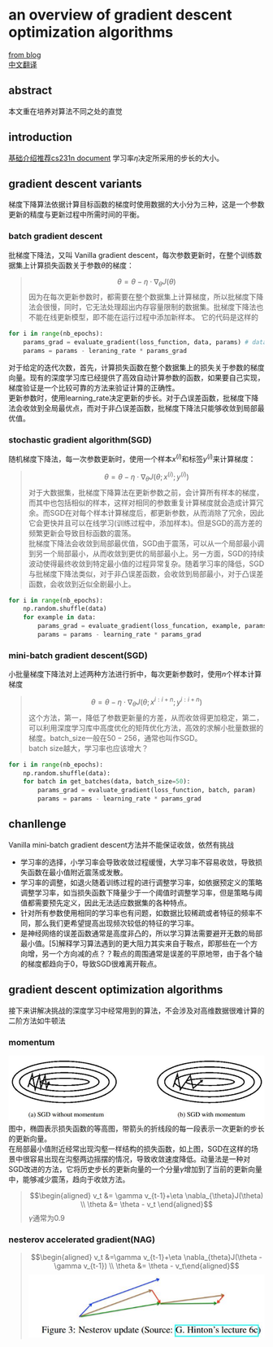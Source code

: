 # an overview of gradient descent optimization algorithms
[from blog](http://ruder.io/#open)  
[中文翻译](http://blog.csdn.net/google19890102/article/details/69942970)

## abstract
本文重在培养对算法不同之处的直觉

## introduction
[基础介绍推荐cs231n document](http://cs231n.github.io/optimization-1/)
学习率$\eta$决定所采用的步长的大小。

## gradient descent variants
梯度下降算法依据计算目标函数的梯度时使用数据的大小分为三种，这是一个参数更新的精度与更新过程中所需时间的平衡。
### batch gradient descent
批梯度下降法，又叫 Vanilla gradient descent，每次参数更新时，在整个训练数据集上计算损失函数关于参数$\theta$的梯度：
> $$\theta = \theta - \eta \cdot \nabla _{\theta}J(\theta)$$
因为在每次更新参数时，都需要在整个数据集上计算梯度，所以批梯度下降法会很慢，同时，它无法处理超出内存容量限制的数据集。批梯度下降法也不能在线更新模型，即不能在运行过程中添加新样本。
它的代码是这样的
```python
for i in range(nb_epochs):
    params_grad = evaluate_gradient(loss_function, data, params) # data(包含了label), params(要计算梯度的模型参数)
    params = params - leraning_rate * params_grad
```
对于给定的迭代次数，首先，计算损失函数在整个数据集上的损失关于参数的梯度向量。现有的深度学习库已经提供了高效自动计算参数的函数，如果要自己实现，梯度验证是一个比较可靠的方法来验证计算的正确性。  
更新参数时，使用learning_rate决定更新的步长。对于凸误差函数，批梯度下降法会收敛到全局最优点，而对于非凸误差函数，批梯度下降法只能够收敛到局部最优值。
### stochastic gradient algorithm(SGD)  
随机梯度下降法，每一次参数更新时，使用一个样本$x^{(i)}$和标签$y^{(i)}$来计算梯度：
> $$\theta = \theta - \eta \cdot \nabla _{\theta}J(\theta ;x^{(i)};y^{(i)})$$
对于大数据集，批梯度下降算法在更新参数之前，会计算所有样本的梯度，而其中也包括相似的样本，这样对相同的参数重复计算梯度就会造成计算冗余。而SGD在对每个样本计算梯度后，都更新参数，从而消除了冗余，因此它会更快并且可以在线学习(训练过程中，添加样本)。但是SGD的高方差的频繁更新会导致目标函数的震荡。  
批梯度下降法会收敛到局部最优值，SGD由于震荡，可以从一个局部最小调到另一个局部最小，从而收敛到更优的局部最小上。另一方面，SGD的持续波动使得最终收敛到特定最小值的过程异常复杂。随着学习率的降低，SGD与批梯度下降法类似，对于非凸误差函数，会收敛到局部最小，对于凸误差函数，会收敛到近似全剧最小上。
```python
for i in range(nb_epochs):
    np.random.shuffle(data)
    for example in data:
        params_grad = evaluate_gradient(loss_funcation, example, params)
        params = params - learning_rate * params_grad
```
### mini-batch gradient descent(SGD)
小批量梯度下降法对上述两种方法进行折中，每次更新参数时，使用$n$个样本计算梯度
> $$\theta = \theta - \eta \cdot \nabla_{\theta}J(\theta;x^{i:i+n};y^{i:i+n})$$
这个方法，第一，降低了参数更新量的方差，从而收敛得更加稳定，第二，可以利用深度学习库中高度优化的矩阵优化方法，高效的求解小批量数据的梯度。batch_size一般在$50-256$，通常也叫作SGD。  
batch size越大，学习率也应该增大？
```python
for i in range(nb_epochs):
    np.random.shuffle(data):
    for batch in get_batches(data, batch_size=50):
        params_grad = evaluate_gradient(loss_function, batch, param)
        params = params - learning_rate * params_grad
```

## chanllenge
Vanilla mini-batch gradient descent方法并不能保证收敛，依然有挑战
- 学习率的选择，小学习率会导致收敛过程缓慢，大学习率不容易收敛，导致损失函数在最小值附近震荡或发散。
- 学习率的调整，如退火随着训练过程的进行调整学习率，如依据预定义的策略调整学习率，如当损失函数下降量少于一个阈值时调整学习率，但是策略与阈值都需要预先定义，因此无法适应数据集的各种特点。
- 针对所有参数使用相同的学习率也有问题，如数据比较稀疏或者特征的频率不同，那么我们更希望提高出现频次较低的特征的学习率。
- 是神经网络的误差函数通常是高度非凸的，所以学习算法需要避开无数的局部最小值。[5]解释学习算法遇到的更大阻力其实来自于鞍点，即那些在一个方向增，另一个方向减的点？？鞍点的周围通常是误差的平原地带，由于各个轴的梯度都趋向于0，导致SGD很难离开鞍点。

## gradient descent optimization algorithms
接下来讲解决挑战的深度学习中经常用到的算法，不会涉及对高维数据很难计算的二阶方法如牛顿法
### momentum
![momentum](../image/essay/momentum.jpg)  
图中，椭圆表示损失函数的等高图，带箭头的折线段的每一段表示一次更新的步长的更新向量。  
在局部最小值附近经常出现沟壑一样结构的损失函数，如上图，SGD在这样的场景中很容易出现在沟壑两边摇摆的情况，导致收敛速度降低。动量法是一种对SGD改进的方法，它将历史步长的更新向量的一个分量$\gamma$增加到了当前的更新向量中，能够减少震荡，趋向于收敛方法。 
> $$\begin{aligned} v_t &= \gamma v_{t-1}+\eta \nabla_{\theta}J(\theta) \\
\theta &= \theta - v_t \end{aligned}$$
$\gamma$通常为$0.9$
### nesterov accelerated gradient(NAG)
> $$\begin{aligned} v_t &=\gamma v_{t-1}+\eta \nabla_{theta}J(\theta - \gamma v_{t-1}) \\
\theta &= \theta - v_t\end{aligned}$$
![nag](../image/essay/nag.jpg)